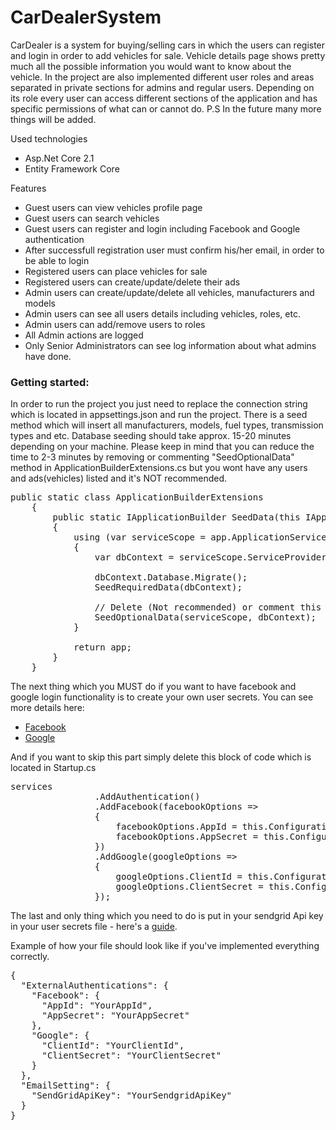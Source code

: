 # CarDealerSystem
<p>CarDealer is a system for buying/selling cars in which the users can register and login in order to add vehicles for sale. Vehicle details page shows pretty much all the possible information you would want to know about the vehicle. In the project are also implemented different user roles and areas separated in private sections for admins and regular users. Depending on its role every user can access different sections of the application and has specific permissions of what can or cannot do. P.S In the future many more things will be added.</p>
<p>Used technologies</p>
<ul>
  <li>Asp.Net Core 2.1</li>
  <li>Entity Framework Core</li>
</ul>

<p>Features</p>
<ul>
<li>Guest users can view vehicles profile page</li>
<li>Guest users can search vehicles</li>
<li>Guest users can register and login including Facebook and Google authentication</li>
<li>After successfull registration user must confirm his/her email, in order to be able to login</li>
<li>Registered users can place vehicles for sale</li>
<li>Registered users can create/update/delete their ads</li>
<li>Admin users can create/update/delete all vehicles, manufacturers and models</li>
<li>Admin users can see all users details including vehicles, roles, etc.</li>
<li>Admin users can add/remove users to roles</li>
<li>All Admin actions are logged</li>
<li>Only Senior Administrators can see log information about what admins have done.</li>
</ul>

<h3>Getting started:</h3>
<p>In order to run the project you just need to replace the connection string which is located in appsettings.json and run the project. There is a seed method which will insert all manufacturers, models, fuel types, transmission types and etc. Database seeding should take approx. 15-20 minutes depending on your machine. Please keep in mind that you can reduce the time to 2-3 minutes by removing or commenting "SeedOptionalData" method in ApplicationBuilderExtensions.cs but you wont have any users and ads(vehicles) listed and it's NOT recommended.</p>

<pre>public static class ApplicationBuilderExtensions
    {
        public static IApplicationBuilder SeedData(this IApplicationBuilder app)
        {
            using (var serviceScope = app.ApplicationServices.GetRequiredService<IServiceScopeFactory>().CreateScope())
            {
                var dbContext = serviceScope.ServiceProvider.GetService<CarDealerDbContext>();

                dbContext.Database.Migrate();
                SeedRequiredData(dbContext);

                // Delete (Not recommended) or comment this method if you'd like to NOT have initial database with users and vehicles.
                SeedOptionalData(serviceScope, dbContext);
            }

            return app;
        }
    }</pre>
    
<p>The next thing which you MUST do if you want to have facebook and google login functionality is to create your own user secrets. You can see more details here:
<ul>
  <li><a href="https://docs.microsoft.com/en-us/aspnet/core/security/authentication/social/facebook-logins?view=aspnetcore-2.1&tabs=aspnetcore2x" target="_blank">Facebook</a></li>
  <li><a href="https://docs.microsoft.com/en-us/aspnet/core/security/authentication/social/google-logins?view=aspnetcore-2.1&tabs=aspnetcore2x" target="_blank">Google</a></li>
</ul>
And if you want to skip this part simply delete this block of code which is located in Startup.cs
<pre>services
                .AddAuthentication()
                .AddFacebook(facebookOptions =>
                {
                    facebookOptions.AppId = this.Configuration.GetSection("ExternalAuthentications:Facebook:AppId").Value;
                    facebookOptions.AppSecret = this.Configuration.GetSection("ExternalAuthentications:Facebook:AppSecret").Value;
                })
                .AddGoogle(googleOptions =>
                {
                    googleOptions.ClientId = this.Configuration.GetSection("ExternalAuthentications:Google:ClientId").Value;
                    googleOptions.ClientSecret = this.Configuration.GetSection("ExternalAuthentications:Google:ClientSecret").Value;
                });</pre>
<p> 
  The last and only thing which you need to do is put in your sendgrid Api key in your user secrets file - here's a <a href="https://sendgrid.com/docs/ui/account-and-settings/api-keys/#creating-an-api-key">guide</a>.
  
  Example of how your file should look like if you've implemented everything correctly.
  <pre>{
  "ExternalAuthentications": {
    "Facebook": {
      "AppId": "YourAppId",
      "AppSecret": "YourAppSecret"
    },
    "Google": {
      "ClientId": "YourClientId",
      "ClientSecret": "YourClientSecret"
    }
  },
  "EmailSetting": {
    "SendGridApiKey": "YourSendgridApiKey"
  }
}</pre>
